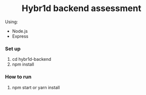 <h1 align='center'>Hybr1d backend assessment</h1>

Using:
- Node.js
- Express

### Set up
1. cd hybr1d-backend
2. npm install

### How to run
1. npm start or yarn install
